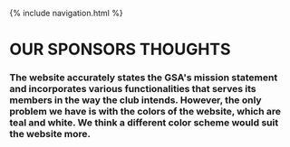 {% include navigation.html %}

<h1>OUR SPONSORS THOUGHTS</h1>

<h3>The website accurately states the GSA's mission statement and incorporates various functionalities that serves its members in the way the club intends. However, the only problem we have is with the colors of the website, which are teal and white. We think a different color scheme would suit the website more.</h3>
